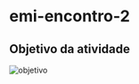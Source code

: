 # emi-encontro-2

## Objetivo da atividade

![objetivo](https://user-images.githubusercontent.com/80287465/183473900-e6561d00-03b3-45ad-b100-fd3afae71129.jpeg)

